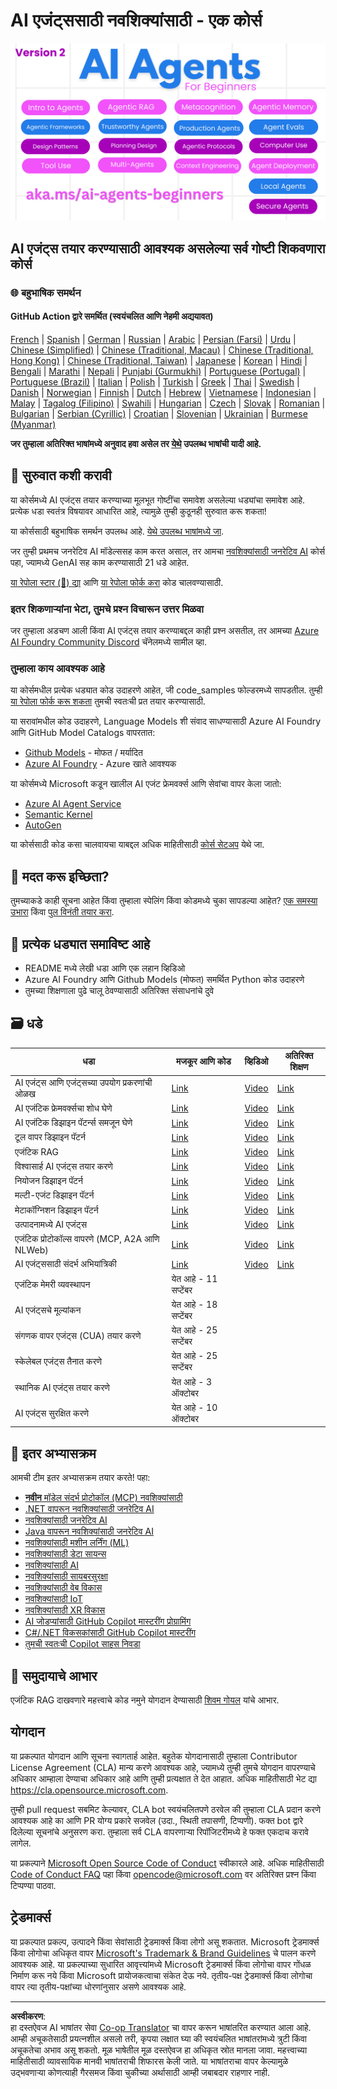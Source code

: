 <!--
CO_OP_TRANSLATOR_METADATA:
{
  "original_hash": "9cb9bf18040a36fb1d822b10e92e7c04",
  "translation_date": "2025-09-07T07:49:53+00:00",
  "source_file": "README.md",
  "language_code": "mr"
}
-->
# AI एजंट्ससाठी नवशिक्यांसाठी - एक कोर्स

![नवशिक्यांसाठी जनरेटिव AI](../../translated_images/repo-thumbnailv2.06f4a48036fde647f6ba4eb19f5651babe59bb30e972748afb349e47725d7601.mr.png)

## AI एजंट्स तयार करण्यासाठी आवश्यक असलेल्या सर्व गोष्टी शिकवणारा कोर्स

### 🌐 बहुभाषिक समर्थन

#### GitHub Action द्वारे समर्थित (स्वयंचलित आणि नेहमी अद्ययावत)

[French](../fr/README.md) | [Spanish](../es/README.md) | [German](../de/README.md) | [Russian](../ru/README.md) | [Arabic](../ar/README.md) | [Persian (Farsi)](../fa/README.md) | [Urdu](../ur/README.md) | [Chinese (Simplified)](../zh/README.md) | [Chinese (Traditional, Macau)](../mo/README.md) | [Chinese (Traditional, Hong Kong)](../hk/README.md) | [Chinese (Traditional, Taiwan)](../tw/README.md) | [Japanese](../ja/README.md) | [Korean](../ko/README.md) | [Hindi](../hi/README.md) | [Bengali](../bn/README.md) | [Marathi](./README.md) | [Nepali](../ne/README.md) | [Punjabi (Gurmukhi)](../pa/README.md) | [Portuguese (Portugal)](../pt/README.md) | [Portuguese (Brazil)](../br/README.md) | [Italian](../it/README.md) | [Polish](../pl/README.md) | [Turkish](../tr/README.md) | [Greek](../el/README.md) | [Thai](../th/README.md) | [Swedish](../sv/README.md) | [Danish](../da/README.md) | [Norwegian](../no/README.md) | [Finnish](../fi/README.md) | [Dutch](../nl/README.md) | [Hebrew](../he/README.md) | [Vietnamese](../vi/README.md) | [Indonesian](../id/README.md) | [Malay](../ms/README.md) | [Tagalog (Filipino)](../tl/README.md) | [Swahili](../sw/README.md) | [Hungarian](../hu/README.md) | [Czech](../cs/README.md) | [Slovak](../sk/README.md) | [Romanian](../ro/README.md) | [Bulgarian](../bg/README.md) | [Serbian (Cyrillic)](../sr/README.md) | [Croatian](../hr/README.md) | [Slovenian](../sl/README.md) | [Ukrainian](../uk/README.md) | [Burmese (Myanmar)](../my/README.md)

**जर तुम्हाला अतिरिक्त भाषांमध्ये अनुवाद हवा असेल तर [येथे](https://github.com/Azure/co-op-translator/blob/main/getting_started/supported-languages.md) उपलब्ध भाषांची यादी आहे.**

## 🌱 सुरुवात कशी करावी

या कोर्समध्ये AI एजंट्स तयार करण्याच्या मूलभूत गोष्टींचा समावेश असलेल्या धड्यांचा समावेश आहे. प्रत्येक धडा स्वतंत्र विषयावर आधारित आहे, त्यामुळे तुम्ही कुठूनही सुरुवात करू शकता!

या कोर्ससाठी बहुभाषिक समर्थन उपलब्ध आहे. [येथे उपलब्ध भाषांमध्ये जा](../..).

जर तुम्ही प्रथमच जनरेटिव AI मॉडेल्ससह काम करत असाल, तर आमचा [नवशिक्यांसाठी जनरेटिव AI](https://aka.ms/genai-beginners) कोर्स पहा, ज्यामध्ये GenAI सह काम करण्यासाठी 21 धडे आहेत.

[या रेपोला स्टार (🌟) द्या](https://docs.github.com/en/get-started/exploring-projects-on-github/saving-repositories-with-stars?WT.mc_id=academic-105485-koreyst) आणि [या रेपोला फोर्क करा](https://github.com/microsoft/ai-agents-for-beginners/fork) कोड चालवण्यासाठी.

### इतर शिकणाऱ्यांना भेटा, तुमचे प्रश्न विचारून उत्तर मिळवा

जर तुम्हाला अडचण आली किंवा AI एजंट्स तयार करण्याबद्दल काही प्रश्न असतील, तर आमच्या [Azure AI Foundry Community Discord](https://aka.ms/ai-agents/discord) चॅनेलमध्ये सामील व्हा.

### तुम्हाला काय आवश्यक आहे

या कोर्समधील प्रत्येक धड्यात कोड उदाहरणे आहेत, जी code_samples फोल्डरमध्ये सापडतील. तुम्ही [या रेपोला फोर्क करू शकता](https://github.com/microsoft/ai-agents-for-beginners/fork) तुमची स्वतःची प्रत तयार करण्यासाठी.

या सरावांमधील कोड उदाहरणे, Language Models शी संवाद साधण्यासाठी Azure AI Foundry आणि GitHub Model Catalogs वापरतात:

- [Github Models](https://aka.ms/ai-agents-beginners/github-models) - मोफत / मर्यादित
- [Azure AI Foundry](https://aka.ms/ai-agents-beginners/ai-foundry) - Azure खाते आवश्यक

या कोर्समध्ये Microsoft कडून खालील AI एजंट फ्रेमवर्क्स आणि सेवांचा वापर केला जातो:

- [Azure AI Agent Service](https://aka.ms/ai-agents-beginners/ai-agent-service)
- [Semantic Kernel](https://aka.ms/ai-agents-beginners/semantic-kernel)
- [AutoGen](https://aka.ms/ai-agents/autogen)

या कोर्ससाठी कोड कसा चालवायचा याबद्दल अधिक माहितीसाठी [कोर्स सेटअप](./00-course-setup/README.md) येथे जा.

## 🙏 मदत करू इच्छिता?

तुमच्याकडे काही सूचना आहेत किंवा तुम्हाला स्पेलिंग किंवा कोडमध्ये चुका सापडल्या आहेत? [एक समस्या उभारा](https://github.com/microsoft/ai-agents-for-beginners/issues?WT.mc_id=academic-105485-koreyst) किंवा [पुल विनंती तयार करा](https://github.com/microsoft/ai-agents-for-beginners/pulls?WT.mc_id=academic-105485-koreyst).

## 📂 प्रत्येक धड्यात समाविष्ट आहे

- README मध्ये लेखी धडा आणि एक लहान व्हिडिओ
- Azure AI Foundry आणि Github Models (मोफत) समर्थित Python कोड उदाहरणे
- तुमच्या शिक्षणाला पुढे चालू ठेवण्यासाठी अतिरिक्त संसाधनांचे दुवे

## 🗃️ धडे

| **धडा**                                     | **मजकूर आणि कोड**                                | **व्हिडिओ**                                                  | **अतिरिक्त शिक्षण**                                                                     |
|----------------------------------------------|----------------------------------------------------|------------------------------------------------------------|----------------------------------------------------------------------------------------|
| AI एजंट्स आणि एजंट्सच्या उपयोग प्रकरणांची ओळख | [Link](./01-intro-to-ai-agents/README.md)          | [Video](https://youtu.be/3zgm60bXmQk?si=z8QygFvYQv-9WtO1)  | [Link](https://aka.ms/ai-agents-beginners/collection?WT.mc_id=academic-105485-koreyst) |
| AI एजंटिक फ्रेमवर्क्सचा शोध घेणे              | [Link](./02-explore-agentic-frameworks/README.md)  | [Video](https://youtu.be/ODwF-EZo_O8?si=Vawth4hzVaHv-u0H)  | [Link](https://aka.ms/ai-agents-beginners/collection?WT.mc_id=academic-105485-koreyst) |
| AI एजंटिक डिझाइन पॅटर्न्स समजून घेणे         | [Link](./03-agentic-design-patterns/README.md)     | [Video](https://youtu.be/m9lM8qqoOEA?si=BIzHwzstTPL8o9GF)  | [Link](https://aka.ms/ai-agents-beginners/collection?WT.mc_id=academic-105485-koreyst) |
| टूल वापर डिझाइन पॅटर्न                       | [Link](./04-tool-use/README.md)                    | [Video](https://youtu.be/vieRiPRx-gI?si=2z6O2Xu2cu_Jz46N)  | [Link](https://aka.ms/ai-agents-beginners/collection?WT.mc_id=academic-105485-koreyst) |
| एजंटिक RAG                                   | [Link](./05-agentic-rag/README.md)                 | [Video](https://youtu.be/WcjAARvdL7I?si=gKPWsQpKiIlDH9A3)  | [Link](https://aka.ms/ai-agents-beginners/collection?WT.mc_id=academic-105485-koreyst) |
| विश्वासार्ह AI एजंट्स तयार करणे               | [Link](./06-building-trustworthy-agents/README.md) | [Video](https://youtu.be/iZKkMEGBCUQ?si=jZjpiMnGFOE9L8OK ) | [Link](https://aka.ms/ai-agents-beginners/collection?WT.mc_id=academic-105485-koreyst) |
| नियोजन डिझाइन पॅटर्न                        | [Link](./07-planning-design/README.md)             | [Video](https://youtu.be/kPfJ2BrBCMY?si=6SC_iv_E5-mzucnC)  | [Link](https://aka.ms/ai-agents-beginners/collection?WT.mc_id=academic-105485-koreyst) |
| मल्टी-एजंट डिझाइन पॅटर्न                    | [Link](./08-multi-agent/README.md)                 | [Video](https://youtu.be/V6HpE9hZEx0?si=rMgDhEu7wXo2uo6g)  | [Link](https://aka.ms/ai-agents-beginners/collection?WT.mc_id=academic-105485-koreyst) |
| मेटाकॉग्निशन डिझाइन पॅटर्न                  | [Link](./09-metacognition/README.md)               | [Video](https://youtu.be/His9R6gw6Ec?si=8gck6vvdSNCt6OcF)  | [Link](https://aka.ms/ai-agents-beginners/collection?WT.mc_id=academic-105485-koreyst) |
| उत्पादनामध्ये AI एजंट्स                     | [Link](./10-ai-agents-production/README.md)        | [Video](https://youtu.be/l4TP6IyJxmQ?si=31dnhexRo6yLRJDl)  | [Link](https://aka.ms/ai-agents-beginners/collection?WT.mc_id=academic-105485-koreyst) |
| एजंटिक प्रोटोकॉल्स वापरणे (MCP, A2A आणि NLWeb) | [Link](./11-agentic-protocols/README.md)           | [Video](https://youtu.be/X-Dh9R3Opn8)                                 | [Link](https://aka.ms/ai-agents-beginners/collection?WT.mc_id=academic-105485-koreyst) |
| AI एजंट्ससाठी संदर्भ अभियांत्रिकी            | [Link](./12-context-engineering/README.md)         | [Video](https://youtu.be/F5zqRV7gEag)                                 | [Link](https://aka.ms/ai-agents-beginners/collection?WT.mc_id=academic-105485-koreyst) |
| एजंटिक मेमरी व्यवस्थापन                      | येत आहे - 11 सप्टेंबर                              |                                                            |                                                                                        |
| AI एजंट्सचे मूल्यांकन                        | येत आहे - 18 सप्टेंबर                              |                                                            |                                                                                        |
| संगणक वापर एजंट्स (CUA) तयार करणे            | येत आहे - 25 सप्टेंबर                              |                                                            |                                                                                        |
| स्केलेबल एजंट्स तैनात करणे                   | येत आहे - 25 सप्टेंबर                              |                                                            |                                                                                        |
| स्थानिक AI एजंट्स तयार करणे                  | येत आहे - 3 ऑक्टोबर                                |                                                            |                                                                                        |
| AI एजंट्स सुरक्षित करणे                       | येत आहे - 10 ऑक्टोबर                               |                                                            |                                                                                        |

## 🎒 इतर अभ्यासक्रम

आमची टीम इतर अभ्यासक्रम तयार करते! पहा:

- [**नवीन** मॉडेल संदर्भ प्रोटोकॉल (MCP) नवशिक्यांसाठी](https://github.com/microsoft/mcp-for-beginners?WT.mc_id=academic-105485-koreyst)
- [.NET वापरून नवशिक्यांसाठी जनरेटिव AI](https://github.com/microsoft/Generative-AI-for-beginners-dotnet?WT.mc_id=academic-105485-koreyst)
- [नवशिक्यांसाठी जनरेटिव AI](https://github.com/microsoft/generative-ai-for-beginners?WT.mc_id=academic-105485-koreyst)
- [Java वापरून नवशिक्यांसाठी जनरेटिव AI](https://github.com/microsoft/generative-ai-for-beginners-java?WT.mc_id=academic-105485-koreyst)
- [नवशिक्यांसाठी मशीन लर्निंग (ML)](https://aka.ms/ml-beginners?WT.mc_id=academic-105485-koreyst)
- [नवशिक्यांसाठी डेटा सायन्स](https://aka.ms/datascience-beginners?WT.mc_id=academic-105485-koreyst)
- [नवशिक्यांसाठी AI](https://aka.ms/ai-beginners?WT.mc_id=academic-105485-koreyst)
- [नवशिक्यांसाठी सायबरसुरक्षा](https://github.com/microsoft/Security-101??WT.mc_id=academic-96948-sayoung)
- [नवशिक्यांसाठी वेब विकास](https://aka.ms/webdev-beginners?WT.mc_id=academic-105485-koreyst)
- [नवशिक्यांसाठी IoT](https://aka.ms/iot-beginners?WT.mc_id=academic-105485-koreyst)
- [नवशिक्यांसाठी XR विकास](https://github.com/microsoft/xr-development-for-beginners?WT.mc_id=academic-105485-koreyst)
- [AI जोडप्यांसाठी GitHub Copilot मास्टरींग प्रोग्रामिंग](https://aka.ms/GitHubCopilotAI?WT.mc_id=academic-105485-koreyst)
- [C#/.NET विकसकांसाठी GitHub Copilot मास्टरींग](https://github.com/microsoft/mastering-github-copilot-for-dotnet-csharp-developers?WT.mc_id=academic-105485-koreyst)
- [तुमची स्वतःची Copilot साहस निवडा](https://github.com/microsoft/CopilotAdventures?WT.mc_id=academic-105485-koreyst)

## 🌟 समुदायाचे आभार

एजंटिक RAG दाखवणारे महत्त्वाचे कोड नमुने योगदान देण्यासाठी [शिवम गोयल](https://www.linkedin.com/in/shivam2003/) यांचे आभार. 

## योगदान

या प्रकल्पात योगदान आणि सूचना स्वागतार्ह आहेत. बहुतेक योगदानासाठी तुम्हाला Contributor License Agreement (CLA) मान्य करणे आवश्यक आहे, ज्यामध्ये तुम्ही तुमचे योगदान वापरण्याचे अधिकार आम्हाला देण्याचा अधिकार आहे आणि तुम्ही प्रत्यक्षात ते देत आहात. अधिक माहितीसाठी भेट द्या 
<https://cla.opensource.microsoft.com>.

तुम्ही pull request सबमिट केल्यावर, CLA bot स्वयंचलितपणे ठरवेल की तुम्हाला CLA प्रदान करणे आवश्यक आहे का आणि PR योग्य प्रकारे सजवेल (उदा., स्थिती तपासणी, टिप्पणी). फक्त bot द्वारे दिलेल्या सूचनांचे अनुसरण करा. तुम्हाला सर्व CLA वापरणाऱ्या रिपॉजिटरीमध्ये हे फक्त एकदाच करावे लागेल.

या प्रकल्पाने [Microsoft Open Source Code of Conduct](https://opensource.microsoft.com/codeofconduct/) स्वीकारले आहे.
अधिक माहितीसाठी [Code of Conduct FAQ](https://opensource.microsoft.com/codeofconduct/faq/) पहा किंवा [opencode@microsoft.com](mailto:opencode@microsoft.com) वर अतिरिक्त प्रश्न किंवा टिप्पण्या पाठवा.

## ट्रेडमार्क्स

या प्रकल्पात प्रकल्प, उत्पादने किंवा सेवांसाठी ट्रेडमार्क्स किंवा लोगो असू शकतात. Microsoft ट्रेडमार्क्स किंवा लोगोचा अधिकृत वापर [Microsoft's Trademark & Brand Guidelines](https://www.microsoft.com/legal/intellectualproperty/trademarks/usage/general) चे पालन करणे आवश्यक आहे.
या प्रकल्पाच्या सुधारित आवृत्त्यांमध्ये Microsoft ट्रेडमार्क्स किंवा लोगोचा वापर गोंधळ निर्माण करू नये किंवा Microsoft प्रायोजकत्वाचा संकेत देऊ नये.
तृतीय-पक्ष ट्रेडमार्क्स किंवा लोगोचा वापर त्या तृतीय-पक्षांच्या धोरणांनुसार असणे आवश्यक आहे.

---

**अस्वीकरण**:  
हा दस्तऐवज AI भाषांतर सेवा [Co-op Translator](https://github.com/Azure/co-op-translator) चा वापर करून भाषांतरित करण्यात आला आहे. आम्ही अचूकतेसाठी प्रयत्नशील असलो तरी, कृपया लक्षात घ्या की स्वयंचलित भाषांतरांमध्ये त्रुटी किंवा अचूकतेचा अभाव असू शकतो. मूळ भाषेतील मूळ दस्तऐवज हा अधिकृत स्रोत मानला जावा. महत्त्वाच्या माहितीसाठी व्यावसायिक मानवी भाषांतराची शिफारस केली जाते. या भाषांतराचा वापर केल्यामुळे उद्भवणाऱ्या कोणत्याही गैरसमज किंवा चुकीच्या अर्थासाठी आम्ही जबाबदार राहणार नाही.